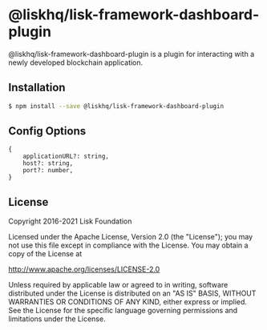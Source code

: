 # @liskhq/lisk-framework-dashboard-plugin

@liskhq/lisk-framework-dashboard-plugin is a plugin for interacting with a newly developed blockchain application.

## Installation

```sh
$ npm install --save @liskhq/lisk-framework-dashboard-plugin
```

## Config Options

```
{
	applicationURL?: string,
	host?: string,
	port?: number,
}
```

## License

Copyright 2016-2021 Lisk Foundation

Licensed under the Apache License, Version 2.0 (the "License");
you may not use this file except in compliance with the License.
You may obtain a copy of the License at

http://www.apache.org/licenses/LICENSE-2.0

Unless required by applicable law or agreed to in writing, software
distributed under the License is distributed on an "AS IS" BASIS,
WITHOUT WARRANTIES OR CONDITIONS OF ANY KIND, either express or implied.
See the License for the specific language governing permissions and
limitations under the License.

[lisk core github]: https://github.com/LiskHQ/lisk
[lisk documentation site]: https://lisk.com/documentation/lisk-sdk/references/lisk-elements/index.html
